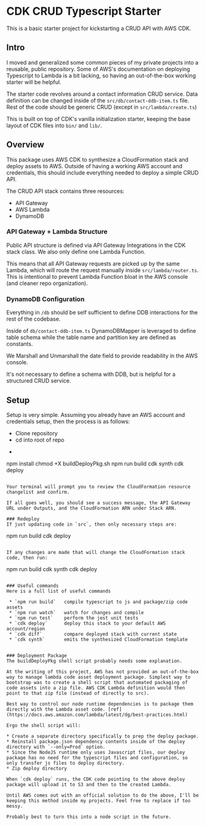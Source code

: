 # CDK CRUD Typescript Starter

This is a basic starter project for kickstarting a CRUD API with AWS CDK.

## Intro

I moved and generalized some common pieces of my private projects into a reusable, public repository. Some of AWS's documentation on deploying Typescript to Lambda is a bit lacking, so  having an out-of-the-box working starter will be helpful.

The starter code revolves around a contact information CRUD service. Data definition can be changed inside of the `src/db/contact-ddb-item.ts` file. Rest of the code should be generic CRUD (except in `src/lambda/create.ts`)

This is built on top of CDK's vanilla initialization starter, keeping the base layout of CDK files into `bin/` and `lib/`.

## Overview

This package uses AWS CDK to synthesize a CloudFormation stack and deploy assets to AWS. Outside of having a working AWS account and credentials, this should include everything needed to deploy a simple CRUD API.

The CRUD API stack contains three resources:
* API Gateway
* AWS Lambda
* DynamoDB

### API Gateway + Lambda Structure

Public API structure is defined via API Gateway Integrations in the CDK stack class. We also only define one Lambda Function.

This means that all API Gateway requests are picked up by the same Lambda, which will route the request manually inside `src/lambda/router.ts`. This is intentional to prevent Lambda Function bloat in the AWS console (and cleaner repo organization).

### DynamoDB Configuration

Everything in  `/db` should be self sufficient to define DDB interactions for the rest of the codebase.

Inside of `db/contact-ddb-item.ts` DynamoDBMapper is leveraged to define table schema while the table name and partition key are defined as constants.

We Marshall and Unmarshall the date field to provide readability in the AWS console.

It's not necessary to define a schema with DDB, but is helpful for a structured CRUD service.


## Setup

Setup is very simple. Assuming you already have an AWS account and credentials setup, then the process is as follows:

* Clone repository
* cd into root of repo
* ```
npm install
chmod +X buildDeployPkg.sh
npm run build
cdk synth
cdk deploy
```

Your terminal will prompt you to review the CloudFormation resource changelist and confirm.

If all goes well, you should see a success message, the API Gateway URL under Outputs, and the CloudFormation ARN under Stack ARN.

### Redeploy
If just updating code in `src`, then only necessary steps are:
```
npm run build
cdk deploy
```

If any changes are made that will change the CloudFormation stack code, then run:
```
npm run build
cdk synth
cdk deploy
```

### Useful commands
Here is a full list of useful commands

 * `npm run build`   compile typescript to js and package/zip code assets
 * `npm run watch`   watch for changes and compile
 * `npm run test`    perform the jest unit tests
 * `cdk deploy`      deploy this stack to your default AWS account/region
 * `cdk diff`        compare deployed stack with current state
 * `cdk synth`       emits the synthesized CloudFormation template


### Deployment Package
The buildDeployPkg shell script probably needs some explanation.

At the writing of this project, AWS has not provided an out-of-the-box way to manage lambda code asset deployment package. Simplest way to bootstrap was to create a shell script that automated packaging of code assets into a zip file. AWS CDK Lambda definition would then point to that zip file (instead of directly to src).

Best way to control our node runtime dependencies is to package them directly with the Lambda asset code. [ref](https://docs.aws.amazon.com/lambda/latest/dg/best-practices.html)

Ergo the shell script will:

* Create a separate directory specifically to prep the deploy package.
* Reinstall package.json dependency contents inside of the deploy directory with `--only=Prod` option.
* Since the NodeJS runtime only uses Javascript files, our deploy package has no need for the typescript files and configuration, so only transfer js files to deploy directory.
* Zip deploy directory

When `cdk deploy` runs, the CDK code pointing to the above deploy package will upload it to S3 and then to the created Lambda. 

Until AWS comes out with an official solution to do the above, I'll be keeping this method inside my projects. Feel free to replace if too messy.

Probably best to turn this into a node script in the future.
